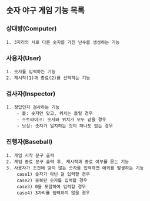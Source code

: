 ## 숫자 야구 게임 기능 목록

### 상대방(Computer)
    1. 3자리의 서로 다른 숫자를 가진 난수를 생성하는 기능

### 사용자(User)
    1. 숫자를 입력하는 기능
    2. 재시작(1)과 종료(2)를 선택하는 기능

### 검사자(Inspector)
    1. 정답인지 검사하는 기능
        - 볼: 숫자만 맞고, 위치는 틀릴 경우
        - 스트라이크: 숫자와 위치가 모두 같을 경우
        - 낫싱: 숫자가 일치하는 것이 하나도 없는 경우

### 진행자(Baseball)
    1. 게임 시작 문구 출력
    2. 게임 종료 문구 출력 후, 재시작과 종료 여부를 묻는 기능
    3. 사용자가 조건에 맞지 않는 숫자를 입력하면 예외를 발생하는 기능
        case1) 숫자가 아닌 걸 입력할 경우
        case2) 중복된 숫자를 입력할 경우
        case3) 0을 포함하여 입력할 경우
        case4) 3자리를 입력하지 않을 경우

